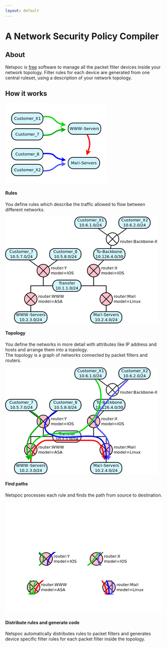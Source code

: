 ```yaml
---
layout: default
---
```


# A Network Security Policy Compiler

## About

Netspoc is [free](https://github.com/hknutzen/Netspoc/raw/releases/LICENSE)
software to manage all the packet filter devices inside your
network topology.  Filter rules for each device are generated from one
central ruleset, using a description of your network topology.

## How it works

<div class="gallery" markdown="1">

<div class="list">
 <a href="intro-rules.png"><img src="intro-rules.png"/></a>

#### Rules

You define rules which describe the traffic allowed to flow between
different networks.

</div>

<div class="list">
 <a href="intro-topo.png"><img src="intro-topo.png"/></a>

#### Topology

You define the networks in more detail with attributes like IP address
and hosts and arrange them into a topology.  
The topology is a graph of networks connected by packet filters and routers.

</div>

<div class="list">
 <a href="intro-topo-with-rules.png"><img src="intro-topo-with-rules.png"/></a>

#### Find paths

Netspoc processes each rule and finds the path from source 
to destination.

</div>

<div class="list">
 <a href="intro-topo-with-rules-covered.png"><img src="intro-topo-with-rules-covered.png"/></a>

#### Distribute rules and generate code

Netspoc automatically distributes rules to packet filters and
generates device specific filter rules for each packet filter inside
the topology.

</div>

</div>
